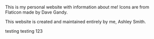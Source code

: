 This is my personal website with information about me!
Icons are from Flaticon made by Dave Gandy.

This website is created and maintained entirely by me, Ashley Smith.

testing testing 123
